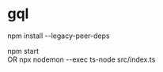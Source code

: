 # gql

npm install --legacy-peer-deps<br />

npm start<br />
OR
npx nodemon --exec ts-node src/index.ts<br />
